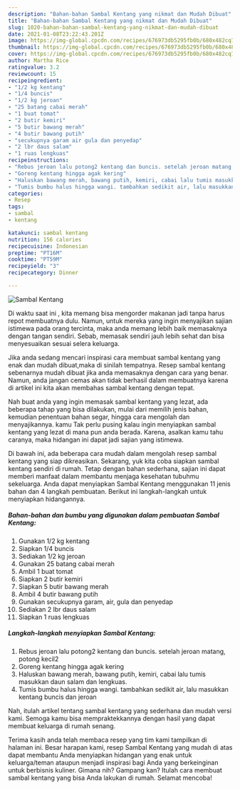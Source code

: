 ```yaml
---
description: "Bahan-bahan Sambal Kentang yang nikmat dan Mudah Dibuat"
title: "Bahan-bahan Sambal Kentang yang nikmat dan Mudah Dibuat"
slug: 1020-bahan-bahan-sambal-kentang-yang-nikmat-dan-mudah-dibuat
date: 2021-01-08T23:22:43.201Z
image: https://img-global.cpcdn.com/recipes/676973db5295fb0b/680x482cq70/sambal-kentang-foto-resep-utama.jpg
thumbnail: https://img-global.cpcdn.com/recipes/676973db5295fb0b/680x482cq70/sambal-kentang-foto-resep-utama.jpg
cover: https://img-global.cpcdn.com/recipes/676973db5295fb0b/680x482cq70/sambal-kentang-foto-resep-utama.jpg
author: Martha Rice
ratingvalue: 3.2
reviewcount: 15
recipeingredient:
- "1/2 kg kentang"
- "1/4 buncis"
- "1/2 kg jeroan"
- "25 batang cabai merah"
- "1 buat tomat"
- "2 butir kemiri"
- "5 butir bawang merah"
- "4 butir bawang putih"
- "secukupnya garam air gula dan penyedap"
- "2 lbr daus salam"
- "1 ruas lengkuas"
recipeinstructions:
- "Rebus jeroan lalu potong2 kentang dan buncis. setelah jeroan matang, potong kecil2"
- "Goreng kentang hingga agak kering"
- "Haluskan bawang merah, bawang putih, kemiri, cabai lalu tumis masukkan daun salam dan lengkuas."
- "Tumis bumbu halus hingga wangi. tambahkan sedikit air, lalu masukkan kentang buncis dan jeroan"
categories:
- Resep
tags:
- sambal
- kentang

katakunci: sambal kentang 
nutrition: 156 calories
recipecuisine: Indonesian
preptime: "PT16M"
cooktime: "PT59M"
recipeyield: "3"
recipecategory: Dinner

---
```



![Sambal Kentang](https://img-global.cpcdn.com/recipes/676973db5295fb0b/680x482cq70/sambal-kentang-foto-resep-utama.jpg)

Di waktu  saat ini , kita memang bisa mengorder makanan jadi tanpa harus repot membuatnya dulu. Namun, untuk mereka yang ingin menyajikan sajian istimewa pada orang tercinta, maka anda memang lebih baik memasaknya dengan tangan sendiri. Sebab, memasak sendiri jauh lebih sehat dan bisa menyesuaikan sesuai selera keluarga.

Jika anda sedang mencari inspirasi cara membuat sambal kentang yang enak dan mudah dibuat,maka di sinilah tempatnya. Resep sambal kentang  sebenarnya mudah dibuat jika anda memasaknya dengan cara yang benar. Namun, anda jangan cemas akan tidak berhasil dalam membuatnya 
karena di artikel ini kita akan membahas sambal kentang dengan tepat.  



Nah buat anda yang ingin memasak sambal kentang yang lezat, ada beberapa tahap yang bisa dilakukan, mulai dari memilih jenis bahan, kemudian penentuan bahan segar, hingga cara mengolah dan menyajikannya. kamu Tak perlu pusing kalau ingin menyiapkan sambal kentang yang lezat di mana pun anda berada. Karena, asalkan kamu  tahu caranya, maka hidangan ini dapat jadi sajian yang istimewa.

Di bawah ini, ada beberapa cara mudah dalam mengolah resep sambal kentang yang siap dikreasikan. Sekarang, yuk kita coba siapkan sambal kentang sendiri di rumah. Tetap dengan bahan sederhana, sajian ini dapat memberi manfaat dalam membantu menjaga kesehatan tubuhmu sekeluarga. Anda dapat menyiapkan Sambal Kentang menggunakan 11 jenis bahan dan 4 langkah pembuatan. Berikut ini langkah-langkah untuk menyiapkan hidangannya.

<!--inarticleads1-->

##### Bahan-bahan dan bumbu yang digunakan dalam pembuatan Sambal Kentang:

1. Gunakan 1/2 kg kentang
1. Siapkan 1/4 buncis
1. Sediakan 1/2 kg jeroan
1. Gunakan 25 batang cabai merah
1. Ambil 1 buat tomat
1. Siapkan 2 butir kemiri
1. Siapkan 5 butir bawang merah
1. Ambil 4 butir bawang putih
1. Gunakan secukupnya garam, air, gula dan penyedap
1. Sediakan 2 lbr daus salam
1. Siapkan 1 ruas lengkuas




<!--inarticleads2-->

##### Langkah-langkah menyiapkan Sambal Kentang:

1. Rebus jeroan lalu potong2 kentang dan buncis. setelah jeroan matang, potong kecil2
1. Goreng kentang hingga agak kering
1. Haluskan bawang merah, bawang putih, kemiri, cabai lalu tumis masukkan daun salam dan lengkuas.
1. Tumis bumbu halus hingga wangi. tambahkan sedikit air, lalu masukkan kentang buncis dan jeroan




Nah, itulah artikel tentang  sambal kentang  yang sederhana dan mudah versi kami. Semoga kamu bisa mempraktekkannya dengan hasil yang dapat membuat keluarga di rumah senang. 

Terima kasih anda telah membaca resep yang tim kami tampilkan di halaman ini. Besar harapan kami, resep  Sambal Kentang yang mudah di atas dapat membantu Anda menyiapkan hidangan yang enak untuk keluarga/teman ataupun menjadi inspirasi bagi Anda yang berkeinginan untuk berbisnis kuliner. Gimana nih? Gampang kan? Itulah cara membuat sambal kentang yang bisa Anda lakukan di rumah. Selamat mencoba!

